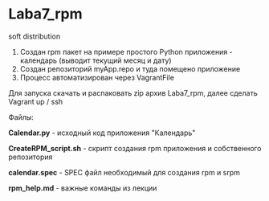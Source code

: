 # Laba7_rpm
soft distribution


1. Создан rpm пакет на примере простого Python приложения - календарь (выводит текущий месяц и дату) 
2. Создан репозиторий myApp.repo и туда помещено приложение 
3. Процесс автоматизирован через VagrantFile 


Для запуска скачать и распаковать zip архив Laba7_rpm, далее сделать Vagrant up / ssh 



Файлы:

<B>Calendar.py</B> - исходный код приложения "Календарь" 

<B>CreateRPM_script.sh</B> - скрипт создания rpm приложения и собственного репозитория 

<B>calendar.spec</B> - SPEC файл необходимый для создания rpm и srpm

<B>rpm_help.md</B> - важные команды из лекции 
